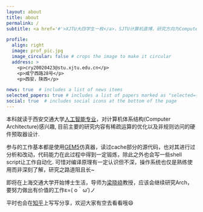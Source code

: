 ```yaml
---
layout: about
title: about
permalink: /
subtitle: <a href='#'>XJTU大四学生一枚</a>，SJTU计算机直博，研究方向为Computer Architecture.

profile:
  align: right
  image: prof_pic.jpg
  image_circular: false # crops the image to make it circular
  address: >
    <p>cry20020423@stu.xjtu.edu.cn</p>
    <p>咸宁西路28号</p>
    <p>西安，陕西</p>

news: true  # includes a list of news items
selected_papers: true # includes a list of papers marked as "selected={true}"
social: true  # includes social icons at the bottom of the page
---
```

本科就读于西安交通大学[人工智能专业](http://www.aiar.xjtu.edu.cn/)，对计算机体系结构(Computer Architecture)感兴趣, 目前主要的研究内容有稀疏运算的优化以及非规则访问的硬件预取器设计.

参与的工作基本都是使用[GEM5](https://www.gem5.org/)仿真器，读过cache部分的源代码，也对其进行过分析和改动，代码能力在此过程中得到一定锻炼，除此之外也会写一些shell script让工作自动化. 可惜对编译原理有一定认识但不深，操作系统也仅是熟练使用而非深刻了解，研究之路道阻且长~

即将在上海交通大学开始博士生活，导师为[梁晓峣](https://www.cs.sjtu.edu.cn/PeopleDetail.aspx?id=89)教授，应该会继续研究Arch，要努力做出有价值的工作ε=( o｀ω′)ノ

平时也会在[知乎](https://www.zhihu.com/people/zi-you-zhi-yi-1-13)上写写分享，欢迎大家有空去看看哦😄

<!-- Write your biography here. Tell the world about yourself. Link to your favorite [subreddit](http://reddit.com). You can put a picture in, too. The code is already in, just name your picture `prof_pic.jpg` and put it in the `img/` folder.

Put your address / P.O. box / other info right below your picture. You can also disable any these elements by editing `profile` property of the YAML header of your `_pages/about.md`. Edit `_bibliography/papers.bib` and Jekyll will render your [publications page](/al-folio/publications/) automatically.

Link to your social media connections, too. This theme is set up to use [Font Awesome icons](http://fortawesome.github.io/Font-Awesome/) and [Academicons](https://jpswalsh.github.io/academicons/), like the ones below. Add your Facebook, Twitter, LinkedIn, Google Scholar, or just disable all of them. -->
